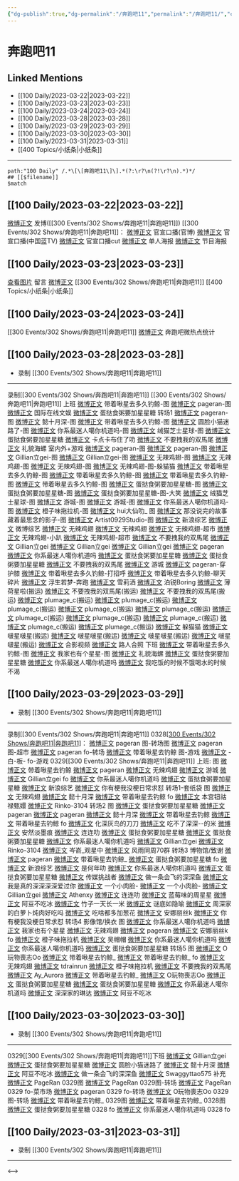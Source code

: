 ```yaml
---
{"dg-publish":true,"dg-permalink":"/奔跑吧11","permalink":"/奔跑吧11/","created":"2023-03-23T12:54:42.941+08:00","updated":"2023-03-31T21:32:01.807+08:00"}
---
```


# 奔跑吧11

## Linked Mentions
- [[100 Daily/2023-03-22\|2023-03-22]]
- [[100 Daily/2023-03-23\|2023-03-23]]
- [[100 Daily/2023-03-24\|2023-03-24]]
- [[100 Daily/2023-03-28\|2023-03-28]]
- [[100 Daily/2023-03-29\|2023-03-29]]
- [[100 Daily/2023-03-30\|2023-03-30]]
- [[100 Daily/2023-03-31\|2023-03-31]]
- [[400 Topics/小纸条\|小纸条]]


---

```expander
path:"100 Daily" /.*\[\[奔跑吧11\]\].*(?:\r?\n(?!\r?\n).*)*/
## [[$filename]]
$match
```
## [[100 Daily/2023-03-22\|2023-03-22]]
[微博正文](https://weibo.com/1736988591/4882106692406777) 发博([[300 Events/302 Shows/奔跑吧11\|奔跑吧11]])
[[300 Events/302 Shows/奔跑吧11\|奔跑吧11]]：
[微博正文](https://weibo.com/5242381821/4882095412874168) 官宣口播(官博)
[微博正文](https://weibo.com/5594216204/4882097393107799) 官宣口播(中国蓝TV)
[微博正文](https://weibo.com/6466290670/4882107095321750) 官宣口播cut
[微博正文](https://weibo.com/5242381821/4882097985031994) 单人海报
[微博正文](https://weibo.com/5242381821/4882106708136361) 节目海报
## [[100 Daily/2023-03-23\|2023-03-23]]
[查看图片](https://wx4.sinaimg.cn/large/0088n2Pggy1hca71a771ej30y0088mxr.jpg) 留言 [微博正文](https://weibo.com/detail/4882106692406777) [[300 Events/302 Shows/奔跑吧11\|奔跑吧11]] [[400 Topics/小纸条\|小纸条]]
## [[100 Daily/2023-03-24\|2023-03-24]]
[[300 Events/302 Shows/奔跑吧11\|奔跑吧11]]
[微博正文](https://weibo.com/3960037780/4882863721545971) 奔跑吧微热点统计
## [[100 Daily/2023-03-28\|2023-03-28]]
  - 录制 [[300 Events/302 Shows/奔跑吧11\|奔跑吧11]]
---
录制[[300 Events/302 Shows/奔跑吧11\|奔跑吧11]]
[[300 Events/302 Shows/奔跑吧11\|奔跑吧11]]
上班
[微博正文](http://weibo.com/3246571812/Mzlj575Tu) 带着啾星去多久钓鲸-图
[微博正文](http://weibo.com/7633014126/MzljDFcwg) pageran-图
[微博正文](http://weibo.com/1846116411/Mzlbc2xqF) 国际在线文娱
[微博正文](http://weibo.com/6048634807/Mzlg7APpw) 蛋挞食粥要加星星糖
转场1
[微博正文](http://weibo.com/7633014126/MzlrAsAXT) pageran-图
[微博正文](https://weibo.com/5635213381/Mzlshjr3q) 懿十月深-图
[微博正文](http://weibo.com/3246571812/Mzlug0F7Q) 带着啾星去多久钓鲸-图
[微博正文](https://weibo.com/5434267143/MzluEsGjx) 圆脸小猫迷路了-图
[微博正文](http://weibo.com/7724525486/Mzlxy8mLQ) 你系最迷人噶你机道吗-图
[微博正文](http://weibo.com/7771428276/MzlTTcazs) 绒猫芝士星球-图
[微博正文](http://weibo.com/6048634807/MzlwUi8d8) 蛋挞食粥要加星星糖
[微博正文](https://weibo.com/5897216631/MzluD2ro0) 卡点卡布住了叻
[微博正文](https://weibo.com/5559824779/MzlqccNcZ) 不要拽我的双馬尾
[微博正文](https://weibo.com/6574081415/MzlpqoXE1) 礼貌海螺
室内外+游戏
[微博正文](http://weibo.com/7633014126/MzmfR7yBU) pageran-图
[微博正文](http://weibo.com/7633014126/Mzo3H7rXr) pageran-图
[微博正文](http://weibo.com/5355738926/MzmoD274U) Gillian立gei-图
[微博正文](http://weibo.com/5355738926/MzmWsvB16) Gillian立gei-图
[微博正文](http://weibo.com/7495641082/Mzmzdls1r) 无辣鸡翅-图
[微博正文](http://weibo.com/7495641082/MznbEdvOo) 无辣鸡翅-图
[微博正文](http://weibo.com/7495641082/MznBWFtqj) 无辣鸡翅-图
[微博正文](http://weibo.com/7495641082/Mzpz3uV4A) 无辣鸡翅-图-躲猫猫
[微博正文](http://weibo.com/3246571812/MzmFcegXs) 带着啾星去多久钓鲸-图
[微博正文](http://weibo.com/3246571812/Mzn0Nmce8) 带着啾星去多久钓鲸-图
[微博正文](http://weibo.com/3246571812/MznEwyjfK) 带着啾星去多久钓鲸-图
[微博正文](http://weibo.com/3246571812/MzoneyXdp) 带着啾星去多久钓鲸-图
[微博正文](http://weibo.com/6048634807/MzmGkuto1) 蛋挞食粥要加星星糖-图
[微博正文](http://weibo.com/6048634807/Mzolju0ra) 蛋挞食粥要加星星糖-图
[微博正文](http://weibo.com/6048634807/Mzpd1aPZB) 蛋挞食粥要加星星糖-图-大笑
[微博正文](http://weibo.com/7771428276/Mzn0cr5Bw) 绒猫芝士星球-图
[微博正文](http://weibo.com/1801743981/MzncuaAKV) 游城-图
[微博正文](http://weibo.com/1801743981/Mznsdmmpx) 游城-图
[微博正文](http://weibo.com/7724525486/MznkE3BaV) 你系最迷人噶你机道吗-图
[微博正文](http://weibo.com/6985585754/MznByxfIP) 橙子味拖拉机-图
[微博正文](https://weibo.com/5178452393/Mzocolv5M) hui大仙叻_ 图
[微博正文](https://weibo.com/5873804293/Mzo68krfO) 那没说完的故事藏着最思念的影子-图
[微博正文](http://weibo.com/6873250805/MzpdzlQyb) Artist0929Studio-图
[微博正文](http://weibo.com/1878335471/Mzmji535W) 新浪综艺
[微博正文](http://weibo.com/2110705772/Mzmhg064h) 微博综艺
[微博正文](http://weibo.com/7495641082/MzmoSbMG5) 无辣鸡翅
[微博正文](http://weibo.com/7495641082/MzmQFar6C) 无辣鸡翅
[微博正文](http://weibo.com/7495641082/MznJRdN7a) 无辣鸡翅-超市
[微博正文](http://weibo.com/7495641082/Mzoive95r) 无辣鸡翅-小趴
[微博正文](http://weibo.com/7495641082/MzpmtEoOD) 无辣鸡翅-超市
[微博正文](http://weibo.com/5559824779/Mzmusqg5z) 不要拽我的双馬尾
[微博正文](http://weibo.com/5355738926/MzmzVDE8x) Gillian立gei
[微博正文](http://weibo.com/5355738926/MzmG93EhA) Gillian立gei
[微博正文](http://weibo.com/5355738926/Mzp3GvQ32) Gillian立gei
[微博正文](http://weibo.com/7633014126/MzmOlcNY9) pageran
[微博正文](http://weibo.com/7724525486/MzmNcziJk) 你系最迷人噶你机道吗
[微博正文](http://weibo.com/6048634807/MzmVgjlUD) 蛋挞食粥要加星星糖
[微博正文](http://weibo.com/6048634807/MzoXgeNX2) 蛋挞食粥要加星星糖
[微博正文](https://weibo.com/5559824779/Mzn2UjIK8) 不要拽我的双馬尾
[微博正文](http://weibo.com/1801743981/Mznlgf2xC) 游城
[微博正文](http://weibo.com/7633014126/MznvwDPFx) pageran-穿护膝
[微博正文](http://weibo.com/3246571812/MzoeoqLjj) 带着啾星去多久钓鲸-打招呼
[微博正文](http://weibo.com/3246571812/MzoJl96yk) 带着啾星去多久钓鲸-聊天碎片
[微博正文](http://weibo.com/1992657363/MznL0sJt0) 浮生若梦-奔跑
[微博正文](https://weibo.com/2718855995/MznW4fJgw) 雪莉洒
[微博正文](https://weibo.com/1919796477/MznYs2MyK) 泊锐Boring
[微博正文](http://weibo.com/5125072259/Mznf9pIba) 薄荷星啦(搬运)
[微博正文](http://weibo.com/5559824779/Mznfcn2y4) 不要拽我的双馬尾(搬运)
[微博正文](http://weibo.com/5559824779/MznPrwFmn) 不要拽我的双馬尾(搬运)
[微博正文](http://weibo.com/5122158435/MznfgahL6) plumage_c(搬运)
[微博正文](http://weibo.com/5122158435/Mznjvut9A) plumage_c(搬运)
[微博正文](http://weibo.com/5122158435/MznoekuPw) plumage_c(搬运)
[微博正文](http://weibo.com/5122158435/MznNqjRyW) plumage_c(搬运)
[微博正文](http://weibo.com/5122158435/Mzn1kva8w) plumage_c(搬运)
[微博正文](http://weibo.com/5122158435/MznY7Eibp) plumage_c(搬运)
[微博正文](http://weibo.com/5122158435/MznZX6swA) plumage_c(搬运)
[微博正文](http://weibo.com/5122158435/Mzo1T7WMs) plumage_c(搬运)
[微博正文](http://weibo.com/5125072259/Mzo0byZUV) plumage_c(搬运)
[微博正文](http://weibo.com/5122158435/MzoaGBxj8) plumage_c(搬运)
[微博正文](http://weibo.com/5122158435/MzoJWjDho) 躲猫猫
[微博正文](http://weibo.com/6083110602/MznSVwWln) 啵星啵星(搬运)
[微博正文](http://weibo.com/6083110602/MznYM7haF) 啵星啵星(搬运)
[微博正文](http://weibo.com/6083110602/MzohV6Ldd) 啵星啵星(搬运)
[微博正文](http://weibo.com/6083110602/MzodX0jJ6) 啵星啵星(搬运)
[微博正文](http://weibo.com/6083110602/MzoEt7kLY) 合影视频
[微博正文](http://weibo.com/2725982743/MzndNsiaX) 路人合照
下班
[微博正文](http://weibo.com/3246571812/MzoCiBYlF) 带着啾星去多久钓鲸-图
[微博正文](http://weibo.com/7423554418/MzoGkkDDM) 我家也有个星星-图
[微博正文](http://weibo.com/6574081415/Mzoxhclw3) 礼貌海螺
[微博正文](http://weibo.com/6048634807/Mzozooasf) 蛋挞食粥要加星星糖
[微博正文](http://weibo.com/7724525486/Mzp2Dug5H) 你系最迷人噶你机道吗
[微博正文](https://weibo.com/2410219664/MzoZGBQDI) 我吃饭的时候不饿喝水的时候不渴

## [[100 Daily/2023-03-29\|2023-03-29]]
  - 录制 [[300 Events/302 Shows/奔跑吧11\|奔跑吧11]] 
---
录制[[300 Events/302 Shows/奔跑吧11\|奔跑吧11]]
0328[[300 Events/302 Shows/奔跑吧11\|奔跑吧11]](补充)：
[微博正文](http://weibo.com/7633014126/MztpPk9ub) pageran 图-转场图
[微博正文](http://weibo.com/7633014126/Mzz6Uz74s) pageran 图-超市
[微博正文](https://weibo.com/7633014126/MzpLZbeyf) pageran fo-转场
[微博正文](https://weibo.com/3246571812/Mzu8r7seE) 带着啾星去钓鲸 图-游戏
[微博正文](https://weibo.com/7701104286/MzutOrxQm) -白-板- fo-游戏
0329[[300 Events/302 Shows/奔跑吧11\|奔跑吧11]]
上班:
图
[微博正文](http://weibo.com/3246571812/MzuUE0wmB) 带着啾星去钓鲸
[微博正文](http://weibo.com/7633014126/MzuXEuXK6) pageran
[微博正文](http://weibo.com/7495641082/MzuWifWTX) 无辣鸡翅
[微博正文](https://weibo.com/1801743981/MzuYy4jP0) 游城
[微博正文](http://weibo.com/5355738926/Mzv2D2ZWN) Gillian立gei
fo
[微博正文](http://weibo.com/7724525486/MzuUml2rE) 你系最迷人噶你机道吗
[微博正文](http://weibo.com/6048634807/MzuW8wXp3) 蛋挞食粥要加星星糖
[微博正文](https://weibo.com/1878335471/Mzvt3rutO) 新浪综艺
[微博正文](https://weibo.com/5883478724/MzvdQwyeq) 你有梗我没梗日常求怼
转场1-套纸袋
图
[微博正文](http://weibo.com/7495641082/Mzve0EPP9) 无辣鸡翅
[微博正文](https://weibo.com/5635213381/MzvmIuvXv) 懿十月深
[微博正文](https://weibo.com/3246571812/MzvXAmQNg) 带着啾星去钓鲸
fo
[微博正文](https://weibo.com/7644836386/MzvBF795x) 本宫钮祜禄甄嬛
[微博正文](https://weibo.com/1580023053/MzvdxoCQd) Rinko-3104
转场2
图
[微博正文](http://weibo.com/6048634807/Mzw74qMkw) 蛋挞食粥要加星星糖
[微博正文](https://weibo.com/7633014126/MzvwglI8e) pageran
[微博正文](https://weibo.com/7633014126/MzvCC0UAc) pageran
[微博正文](https://weibo.com/5635213381/MzvAgzwyy) 懿十月深
[微博正文](https://weibo.com/3246571812/MzvQdkOLF) 带着啾星去钓鲸
[微博正文](http://weibo.com/3246571812/Mzw4hCf5U) 带着啾星去钓鲸
fo
[微博正文](http://weibo.com/7002182285/MzvSPtPz9) 化深灰鸟的刀刀
[微博正文](https://weibo.com/5939169691/MzwahApnI) 吃不了深深--的米
[微博正文](https://weibo.com/7464654303/MzvNGDCsF) 安然淡墨痕
[微博正文](https://weibo.com/6163340953/MzvMf6H0y) 连连叻
[微博正文](https://weibo.com/6048634807/MzvDP35AT) 蛋挞食粥要加星星糖
[微博正文](https://weibo.com/6048634807/MzvDP35AT) 蛋挞食粥要加星星糖
[微博正文](https://weibo.com/7724525486/MzvLT2ym5) 你系最迷人噶你机道吗
[微博正文](https://weibo.com/5355738926/MzvPRrHjV) Gillian立gei
[微博正文](https://weibo.com/1580023053/MzvF0AoBp) Rinko-3104
[微博正文](https://weibo.com/6803848198/MzvMNsGX3) 岑嵛_观星中
[微博正文](http://weibo.com/6735440572/Mzx4emhgH) 风雨同周70群
转场3 博物馆/致谢
[微博正文](http://weibo.com/7633014126/Mzwsk40qJ) pageran
[微博正文](https://weibo.com/3246571812/MzwxG9J51) 带着啾星去钓鲸_
[微博正文](http://weibo.com/6048634807/Mzwz75ejY) 蛋挞食粥要加星星糖
fo
[微博正文](http://weibo.com/1878335471/Mzx2JAda4) 新浪综艺
[微博正文](https://weibo.com/5746194813/4884664609408220) 是何年叻
[微博正文](https://weibo.com/7724525486/MzwriuQRs) 你系最迷人噶你机道吗
[微博正文](http://weibo.com/6048634807/MzwIQfyYk) 蛋挞食粥要加星星糖
[微博正文](http://weibo.com/2267557713/MzwxAwGMd) 传媒挑战者
[微博正文](http://weibo.com/2418853977/MzwCh3fx4) 做一条会飞的深深鱼
[微博正文](http://weibo.com/6717947822/MzwAx9J0S) 我是真的深深深深爱过你
[微博正文](https://weibo.com/2879489742/MzwxrDF16) 一个小肉脸-
[微博正文](http://weibo.com/2879489742/MzwPodI10) 一个小肉脸-
[微博正文](https://weibo.com/5355738926/MzwvZyoyt) Gillian立gei
[微博正文](https://weibo.com/5418828411/MzwtNEZwb) Athenxy
[微博正文](https://weibo.com/6163340953/MzwqeEqd3) 连连叻
[微博正文](https://weibo.com/7304978843/Mzwq7hll2) 蓝莓味的周星星
[微博正文](http://weibo.com/5975015951/MzwpLpjnX) 阿豆不吃冰
[微博正文](http://weibo.com/5647386451/MzwEwuhn8) 竹子一天长一米
[微博正文](http://weibo.com/5587785091/MzwLnsF1o) 谜底如隐喻
[微博正文](http://weibo.com/7017597412/MzwP6fwsz) 周深家的白萝卜炖肉好吃吗
[微博正文](https://weibo.com/6585077637/MzwIxhwRf) 吃啥都多加葱花
[微博正文](http://weibo.com/2158306174/MzxpKxcFq) 安娜丽丝k
[微博正文](https://weibo.com/5883478724/MzwCb9IxL) 你有梗我没梗日常求怼
转场4 影像馆/换衣
图
[微博正文](http://weibo.com/7724525486/MzwULuhwr) 你系最迷人噶你机道吗
[微博正文](http://weibo.com/7423554418/MzwRZxTy4) 我家也有个星星
[微博正文](http://weibo.com/7495641082/MzwZHpUit) 无辣鸡翅
[微博正文](http://weibo.com/7633014126/Mzx0Tuscf) pageran
[微博正文](http://weibo.com/2158306174/MzxPc7ZbD) 安娜丽丝k
fo
[微博正文](http://weibo.com/6985585754/MzwL7vgEi) 橙子味拖拉机
[微博正文](http://weibo.com/5903836723/MzwSVeBPr) 吴帽帽
[微博正文](https://weibo.com/7724525486/MzwK8BOZk) 你系最迷人噶你机道吗
[微博正文](http://weibo.com/7724525486/MzxpB63Tv) 你系最迷人噶你机道吗
[微博正文](https://weibo.com/6048634807/MzwYSx3ai) 蛋挞食粥要加星星糖
转场5
图
[微博正文](https://weibo.com/3503135563/MzxvR3PxS) O玩物喪志Oo
[微博正文](https://weibo.com/3246571812/MzxX71dYv) 带着啾星去钓鲸_
[微博正文](https://weibo.com/3246571812/MzynOkLAq) 带着啾星去钓鲸_
fo
[微博正文](http://weibo.com/7495641082/MzxBe511K) 无辣鸡翅
[微博正文](https://weibo.com/1693254035/MzxBPjVy4) tdrainrun
[微博正文](http://weibo.com/6985585754/MzxxHrdoP) 橙子味拖拉机
[微博正文](https://weibo.com/5559824779/MzxLw6lMS) 不要拽我的双馬尾
[微博正文](https://weibo.com/6140167283/MzxGgEnME) Ay_Aurora
[微博正文](http://weibo.com/3246571812/MzycZi7ZQ) 带着啾星去钓鲸_
[微博正文](https://weibo.com/3503135563/4884711728221386) O玩物喪志Oo
[微博正文](http://weibo.com/6048634807/Mzyjwn48g) 蛋挞食粥要加星星糖
[微博正文](https://weibo.com/6048634807/MzxXidJpw) 蛋挞食粥要加星星糖
[微博正文](https://weibo.com/7724525486/Mzy3quoCN) 你系最迷人噶你机道吗
[微博正文](https://weibo.com/1748607631/MzxSiuS8E) 深深家的琳达
[微博正文](https://weibo.com/5975015951/MzxS6FAX9) 阿豆不吃冰

## [[100 Daily/2023-03-30\|2023-03-30]]
  - 录制 [[300 Events/302 Shows/奔跑吧11\|奔跑吧11]] 
---
0329[[300 Events/302 Shows/奔跑吧11\|奔跑吧11]]下班
[微博正文](http://weibo.com/5355738926/MzzEGa4L7) Gillian立gei
[微博正文](http://weibo.com/6048634807/MzzEXzWFT) 蛋挞食粥要加星星糖
[微博正文](http://weibo.com/5434267143/MzzIzuvTC) 圆脸小猫迷路了
[微博正文](https://weibo.com/5635213381/MzzMeqOZD) 懿十月深
[微博正文](https://weibo.com/5975015951/MzzKkxNmG) 阿豆不吃冰
[微博正文](https://weibo.com/2418853977/MzzXLyq6r) 做一条会飞的深深鱼
[微博正文](https://weibo.com/7171636186/MzAAf8nux) Swaggyttao575
补充
[微博正文](http://weibo.com/7633014126/MzCFW4dwb) PageRan 0329图
[微博正文](http://weibo.com/7633014126/MzHFL55Ag) PageRan 0329图-转场
[微博正文](http://weibo.com/7633014126/MzFwk9mQ9) PageRan 0329 fo-菜市场
[微博正文](https://weibo.com/7633014126/4885128846775594) pageran 0329 fo-转场
[微博正文](http://weibo.com/3503135563/MzHnLjp9t) O玩物喪志Oo 0329图-转场
[微博正文](https://weibo.com/3246571812/MzDjolf9z) 带着啾星去钓鲸_ 0329图
[微博正文](http://weibo.com/3246571812/MzHEH838E) 带着啾星去钓鲸_ 0328图
[微博正文](http://weibo.com/6048634807/MzHqRmt4g) 蛋挞食粥要加星星糖 0328 fo
[微博正文](http://weibo.com/7724525486/MzIdrkC5N) 你系最迷人噶你机道吗 0328 fo

## [[100 Daily/2023-03-31\|2023-03-31]]
  - 录制 [[300 Events/302 Shows/奔跑吧11\|奔跑吧11]] 
---
<-->